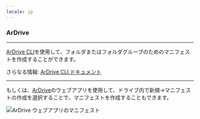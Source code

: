 ```yaml
---
locale: jp
---
```

### ArDrive

---

[ArDrive CLI](https://github.com/ardriveapp/ardrive-cli)を使用して、フォルダまたはフォルダグループのためのマニフェストを作成することができます。

さらなる情報: [ArDrive CLI ドキュメント](https://github.com/ardriveapp/ardrive-cli)

---

もしくは、[ArDrive](https://ardrive.io)のウェブアプリを使用して、ドライブ内で新規→マニフェストの作成を選択することで、マニフェストを作成することもできます。

![ArDrive ウェブアプリのマニフェスト](~@source/images/ardrive-manifests.png)
